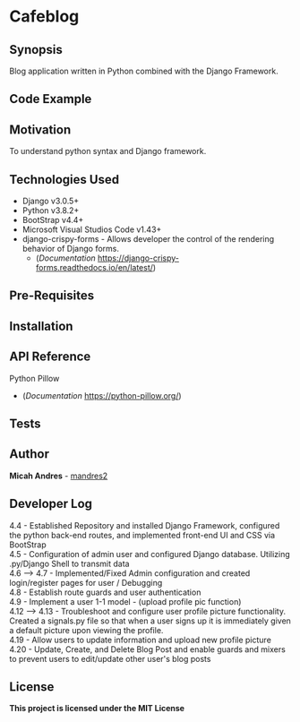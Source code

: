 # Cafeblog

## Synopsis
Blog application written in Python combined with the Django Framework.

## Code Example



## Motivation

To understand python syntax and Django framework.


## Technologies Used
* Django v3.0.5+
* Python v3.8.2+
* BootStrap v4.4+
* Microsoft Visual Studios Code v1.43+
* django-crispy-forms - Allows developer the control of the rendering behavior of Django forms.
  * (*Documentation* https://django-crispy-forms.readthedocs.io/en/latest/)

## Pre-Requisites


## Installation



## API Reference
Python Pillow
   * (*Documentation* https://python-pillow.org/)

## Tests


## Author

**Micah Andres** - [mandres2](https://github.com/mandres2)

## Developer Log
4.4 - Established Repository and installed Django Framework, configured the python back-end routes, and implemented front-end UI and CSS via BootStrap
<br>
4.5 - Configuration of admin user and configured Django database. Utilizing .py/Django Shell to transmit data
<br>
4.6 --> 4.7 - Implemented/Fixed Admin configuration and created login/register pages for user / Debugging
<br>
4.8 - Establish route guards and user authentication
<br>
4.9 - Implement a user 1-1 model - (upload profile pic function)
<br>
4.12 --> 4.13 - Troubleshoot and configure user profile picture functionality. Created a signals.py file so that when a user signs up it is immediately given a default picture upon viewing the profile.
<br>
4.19 - Allow users to update information and upload new profile picture
<br>
4.20 - Update, Create, and Delete Blog Post and enable guards and mixers to prevent users to edit/update other user's blog posts

## License

**This project is licensed under the MIT License**

